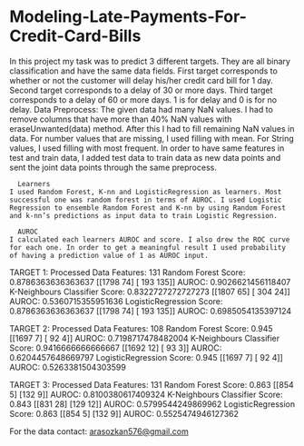 # Modeling-Late-Payments-For-Credit-Card-Bills

In this project my task was to predict 3 different targets. They are all binary classification and have the same data fields. First target corresponds to whether or not the customer will delay his/her credit card bill for 1 day. Second target corresponds to a delay of 30 or more days. Third target corresponds to a delay of 60 or more days. 1 is for delay and 0 is for no delay.
Data Preprocess:
The given data had many NaN values. I had to remove columns that have more than 40% NaN values with eraseUnwanted(data) method. After this I had to fill remaining NaN values in data. For number values that are missing, I used filling with mean. For String values, I used filling with most frequent. In order to have same features in test and train data, I added test data to train data as new data points and sent the joint data points through the same preprocess.

      Learners
	I used Random Forest, K-nn and LogisticRegression as learners. Most successful one was random forest in terms of AUROC. I used Logistic Regression to ensemble Random Forest and K-nn by using Random Forest and k-nn’s predictions as input data to train Logistic Regression. 

      AUROC
	I calculated each learners AUROC and score. I also drew the ROC curve for each one. In order to get a meaningful result I used probability of having a prediction value of 1 as AUROC input.


TARGET 1:
Processed Data Features: 131
Random Forest
Score:  0.8786363636363637
[[1798   74]
[ 193  135]]
AUROC:  0.9026621456118407
K-Neighbours Classifier
Score:  0.8322727272727273
[[1807   65]
[ 304   24]]
AUROC:  0.5360715355951636
LogisticRegression
Score:  0.8786363636363637
[[1798   74]
[ 193  135]]
AUROC:  0.6985054135397124

TARGET 2:
Processed Data Features: 108
Random Forest
Score:  0.945
[[1697    7]
[  92    4]]
AUROC:  0.7198717478482004
K-Neighbours Classifier
Score:  0.9416666666666667
[[1692   12]
[  93    3]]
AUROC:  0.6204457648669797
LogisticRegression
Score:  0.945
[[1697    7]
[  92    4]]
AUROC:  0.5263381504303599

TARGET 3:
Processed Data Features: 131
Random Forest Score:
0.863
[[854   5]
[132   9]]
AUROC:  0.8100380617409324
K-Neighbours Classifier
Score:  0.843
[[831  28]
[129  12]]
AUROC:  0.5799544249869962
LogisticRegression
Score:  0.863
[[854   5]
[132   9]]
AUROC:  0.5525474946127362


For the data contact: arasozkan576@gmail.com
